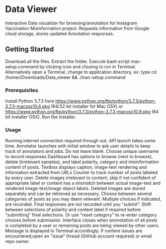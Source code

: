 # Data Viewer

Interactive Data visualizer for browsing/annotation for Instagram Vaccination Misinformation project. Requests information from Google cloud storage, stores updated Annotation responses.

## Getting Started

Download all the files. Extract the folder. 
Execute bash script mac-setup.command by clicking icon and chosing to run in Terminal. Alternatively open a Terminal, change to application directory, ex: type cd /home/<User>/Downloads/Data_viewer <or your folder path> && ./mac-setup.command

### Prerequisites

Install Python 3.7.3 here https://www.python.org/ftp/python/3.7.3/python-3.7.3-macosx10.6.pkg (64/32 bit installer for Mac OSX) or https://www.python.org/ftp/python/3.7.3/python-3.7.3-macosx10.9.pkg (64 bit installer OSX). 
Run the Installer.

### Usage

Running internet connection required through out. API launch takes some time.
Annotator launches with initial window to ask user details to keep track of annotators and jobs. Do not leave blank. 
Choose unique username to record responses
Dashboard has options to browse (next to browse), delete (irrelevant samples), and label polarity, category and misinformation content of posts.
Textbox displays caption, image-text rendering and information extracted from URLs
Counter to track number of posts labeled by every user.
Delete images irrelevant to content, skip if not confident of appropriate label or content has a mismatch between actual image-text and rendered image-text/image object labels.
Deleted images are stored separately and can be retrieved as necessary. 
Choose between several categories of posts as you may deem relevant. Multiple choices if indicated, are recorded.
Final responses are not recorded until you "submit". Shift between selections of polarity and content label if required before "submitting" final selections. Or use "reset category" to re-enter category choices before submission. 
Interface closes when annnotation of all posts is completed by a user or remaining posts are being viewed by other users. Message is displayed in Terminal accordingly. 
If runtime issues are encountered,open an "issue" thread (GitHub account required) or email repo owner.
